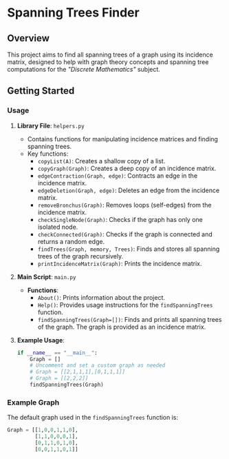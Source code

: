 # Spanning Trees Finder

## Overview

This project aims to find all spanning trees of a graph using its incidence matrix, designed to help with graph theory concepts and spanning tree computations for the *"Discrete Mathematics"* subject.

## Getting Started

### Usage

1. **Library File**: `helpers.py`
   - Contains functions for manipulating incidence matrices and finding spanning trees.
   - Key functions:
     - `copyList(A)`: Creates a shallow copy of a list.
     - `copyGraph(Graph)`: Creates a deep copy of an incidence matrix.
     - `edgeContraction(Graph, edge)`: Contracts an edge in the incidence matrix.
     - `edgeDeletion(Graph, edge)`: Deletes an edge from the incidence matrix.
     - `removeBronchus(Graph)`: Removes loops (self-edges) from the incidence matrix.
     - `checkSingleNode(Graph)`: Checks if the graph has only one isolated node.
     - `checkConnected(Graph)`: Checks if the graph is connected and returns a random edge.
     - `findTrees(Graph, memory, Trees)`: Finds and stores all spanning trees of the graph recursively.
     - `printIncidenceMatrix(Graph)`: Prints the incidence matrix.

2. **Main Script**: `main.py`
   - **Functions**:
     - `About()`: Prints information about the project.
     - `Help()`: Provides usage instructions for the `findSpanningTrees` function.
     - `findSpanningTrees(Graph=[])`: Finds and prints all spanning trees of the graph. The graph is provided as an incidence matrix.

3. **Example Usage**:
    ```python
    if __name__ == "__main__":
        Graph = []
        # Uncomment and set a custom graph as needed
        # Graph = [[2,1,1,1],[0,1,1,1]]
        # Graph = [[2,2,2]]
        findSpanningTrees(Graph)
    ```

### Example Graph

The default graph used in the `findSpanningTrees` function is:
```python
Graph = [[1,0,0,1,1,0],
         [1,1,0,0,0,1],
         [0,1,1,0,1,0],
         [0,0,1,1,0,1]]
